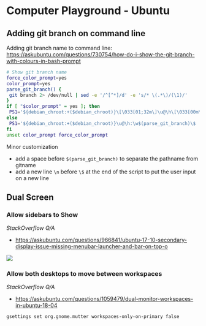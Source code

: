 # Computer Playground - Ubuntu

## Adding git branch on command line
Adding git branch name to command line:
https://askubuntu.com/questions/730754/how-do-i-show-the-git-branch-with-colours-in-bash-prompt

```bash
# Show git branch name
force_color_prompt=yes
color_prompt=yes
parse_git_branch() {
 git branch 2> /dev/null | sed -e '/^[^*]/d' -e 's/* \(.*\)/(\1)/'
}
if [ "$color_prompt" = yes ]; then
 PS1='${debian_chroot:+($debian_chroot)}\[\033[01;32m\]\u@\h\[\033[00m\]:\[\033[01;34m\]\w\[\033[01;31m\]$(parse_git_branch)\[\033[00m\]\$ '
else
 PS1='${debian_chroot:+($debian_chroot)}\u@\h:\w$(parse_git_branch)\$ '
fi
unset color_prompt force_color_prompt
```

Minor customization
- add a space before `$(parse_git_branch)` to separate the pathname from gitname
- add a new line `\n` before `\$` at the end of the script to put the user input on a new line

## Dual Screen

### Allow sidebars to Show
_StackOverflow Q/A_
- https://askubuntu.com/questions/966841/ubuntu-17-10-secondary-display-issue-missing-menubar-launcher-and-bar-on-top-o

![](https://i.stack.imgur.com/v8FN1.png)

### Allow both desktops to move between workspaces
_StackOverflow Q/A_
- https://askubuntu.com/questions/1059479/dual-monitor-workspaces-in-ubuntu-18-04

```bash
gsettings set org.gnome.mutter workspaces-only-on-primary false
```
